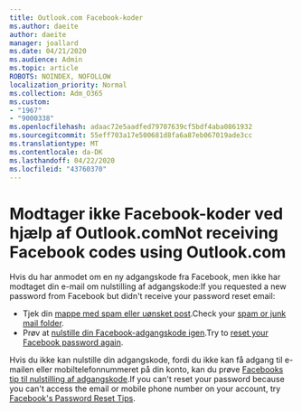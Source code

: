 ```yaml
---
title: Outlook.com Facebook-koder
ms.author: daeite
author: daeite
manager: joallard
ms.date: 04/21/2020
ms.audience: Admin
ms.topic: article
ROBOTS: NOINDEX, NOFOLLOW
localization_priority: Normal
ms.collection: Adm_O365
ms.custom:
- "1967"
- "9000338"
ms.openlocfilehash: adaac72e5aadfed79707639cf5bdf4aba0861932
ms.sourcegitcommit: 55eff703a17e500681d8fa6a87eb067019ade3cc
ms.translationtype: MT
ms.contentlocale: da-DK
ms.lasthandoff: 04/22/2020
ms.locfileid: "43760370"
---
```

# <a name="not-receiving-facebook-codes-using-outlookcom"></a><span data-ttu-id="eb0ca-102">Modtager ikke Facebook-koder ved hjælp af Outlook.com</span><span class="sxs-lookup"><span data-stu-id="eb0ca-102">Not receiving Facebook codes using Outlook.com</span></span>

<span data-ttu-id="eb0ca-103">Hvis du har anmodet om en ny adgangskode fra Facebook, men ikke har modtaget din e-mail om nulstilling af adgangskode:</span><span class="sxs-lookup"><span data-stu-id="eb0ca-103">If you requested a new password from Facebook but didn't receive your password reset email:</span></span>

- <span data-ttu-id="eb0ca-104">Tjek din [mappe med spam eller uønsket post](https://outlook.live.com/mail/junkemail).</span><span class="sxs-lookup"><span data-stu-id="eb0ca-104">Check your [spam or junk mail folder](https://outlook.live.com/mail/junkemail).</span></span>
- <span data-ttu-id="eb0ca-105">Prøv at [nulstille din Facebook-adgangskode igen](https://aka.ms/facebook-password-reset).</span><span class="sxs-lookup"><span data-stu-id="eb0ca-105">Try to [reset your Facebook password again](https://aka.ms/facebook-password-reset).</span></span>

<span data-ttu-id="eb0ca-106">Hvis du ikke kan nulstille din adgangskode, fordi du ikke kan få adgang til e-mailen eller mobiltelefonnummeret på din konto, kan du prøve [Facebooks tip til nulstilling af adgangskode](https://aka.ms/facebook-password-help).</span><span class="sxs-lookup"><span data-stu-id="eb0ca-106">If you can't reset your password because you can't access the email or mobile phone number on your account, try [Facebook's Password Reset Tips](https://aka.ms/facebook-password-help).</span></span>